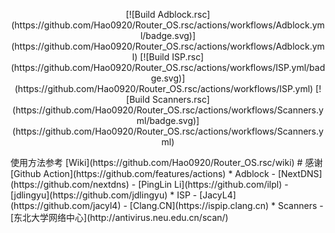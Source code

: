 <p align="center">
[![Build Adblock.rsc](https://github.com/Hao0920/Router_OS.rsc/actions/workflows/Adblock.yml/badge.svg)](https://github.com/Hao0920/Router_OS.rsc/actions/workflows/Adblock.yml)
[![Build ISP.rsc](https://github.com/Hao0920/Router_OS.rsc/actions/workflows/ISP.yml/badge.svg)](https://github.com/Hao0920/Router_OS.rsc/actions/workflows/ISP.yml)
[![Build Scanners.rsc](https://github.com/Hao0920/Router_OS.rsc/actions/workflows/Scanners.yml/badge.svg)](https://github.com/Hao0920/Router_OS.rsc/actions/workflows/Scanners.yml)
</p>
使用方法参考 [Wiki](https://github.com/Hao0920/Router_OS.rsc/wiki)
# 感谢
[Github Action](https://github.com/features/actions)
* Adblock
  - [NextDNS](https://github.com/nextdns)
  - [PingLin Li](https://github.com/ilpl)
  - [jdlingyu](https://github.com/jdlingyu)
* ISP
  - [JacyL4](https://github.com/jacyl4)
  - [Clang.CN](https://ispip.clang.cn)
* Scanners
  - [东北大学网络中心](http://antivirus.neu.edu.cn/scan/)
